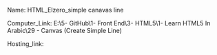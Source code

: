 
Name: HTML_Elzero_simple canavas line

Computer_Link: E:\5- GitHub\1- Front End\3- HTML5\1- Learn HTML5 In Arabic\29 - Canvas (Create Simple Line)

Hosting_link:

